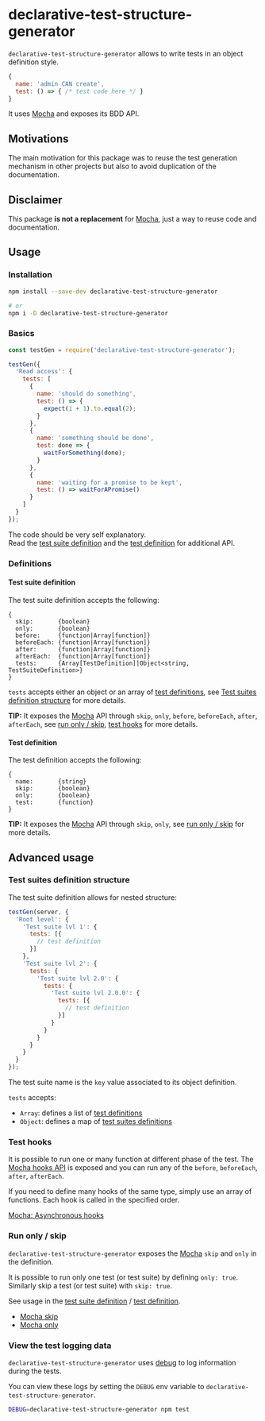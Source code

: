 # declarative-test-structure-generator

`declarative-test-structure-generator` allows to write tests in an object definition style.  

```js
{
  name: 'admin CAN create',
  test: () => { /* test code here */ }
}
```

It uses [Mocha][mocha] and exposes its BDD API.

## Motivations

The main motivation for this package was to reuse the test generation mechanism in other projects
but also to avoid duplication of the documentation.

## Disclaimer

This package **is not a replacement** for [Mocha][mocha], just a way to reuse code and documentation.

## Usage

### Installation

```bash
npm install --save-dev declarative-test-structure-generator

# or
npm i -D declarative-test-structure-generator
```

### Basics

```js
const testGen = require('declarative-test-structure-generator');

testGen({
  'Read access': {
    tests: [
      {
        name: 'should do something',
        test: () => {
          expect(1 + 1).to.equal(2);
        }
      },
      {
        name: 'something should be done',
        test: done => {
          waitForSomething(done);
        }
      },
      {
        name: 'waiting for a promise to be kept',
        test: () => waitForAPromise()
      }
    ]
  }
});
```

The code should be very self explanatory.   
Read the [test suite definition](#test-suite-definition) and the [test definition](#test-definition) for additional API.

### Definitions

#### Test suite definition

The test suite definition accepts the following:

```
{
  skip:       {boolean}
  only:       {boolean}
  before:     {function|Array[function]}
  beforeEach: {function|Array[function]}
  after:      {function|Array[function]}
  afterEach:  {function|Array[function]}
  tests:      {Array[TestDefinition]|Object<string, TestSuiteDefinition>}
}
```

`tests` accepts either an object or an array of [test definitions](#test-definition), 
see [Test suites definition structure](#test-suites-definition-structure) for more details.

**TIP:** It exposes the [Mocha][mocha] API through `skip`, `only`, `before`, `beforeEach`, `after`, `afterEach`,
see [run only / skip](#run-only-/-skip), [test hooks](#test-hooks) for more details.

#### Test definition

The test definition accepts the following:

```
{
  name:       {string}
  skip:       {boolean}
  only:       {boolean}
  test:       {function}
}
```

**TIP:** It exposes the [Mocha][mocha] API through `skip`, `only`,
see [run only / skip](#run-only-/-skip) for more details.

## Advanced usage

### Test suites definition structure

The test suite definition allows for nested structure:

```js
testGen(server, {
  'Root level': {
    'Test suite lvl 1': {
      tests: [{
        // test definition
      }]
    },
    'Test suite lvl 2': {
      tests: {
        'Test suite lvl 2.0': {
          tests: {
            'Test suite lvl 2.0.0': {
              tests: [{
                // test definition
              }]
            }
          }
        }
      }
    }
  }
});
```

The test suite name is the `key` value associated to its object definition.

`tests` accepts:
- `Array`: defines a list of [test definitions](#test-definition)
- `Object`: defines a map of [test suites definitions](#test-suite-definition)

### Test hooks

It is possible to run one or many function at different phase of the test.
The [Mocha hooks API](https://mochajs.org/#hooks) is exposed and you can run any of the `before`, `beforeEach`, `after`, `afterEach`.

If you need to define many hooks of the same type, simply use an array of functions.
Each hook is called in the specified order. 

[Mocha: Asynchronous hooks](https://mochajs.org/#asynchronous-hooks)

### Run only / skip

`declarative-test-structure-generator` exposes the [Mocha][mocha] `skip` and `only` in the definition.

It is possible to run only one test (or test suite) by defining `only: true`.
Similarly skip a test (or test suite) with `skip: true`.

See usage in the [test suite definition](#test-suite-definition) / [test definition](#test-definition).

- [Mocha skip](https://mochajs.org/#inclusive-tests)
- [Mocha only](https://mochajs.org/#exclusive-tests)

### View the test logging data

`declarative-test-structure-generator` uses [debug][debug] to log information during the tests.

You can view these logs by setting the `DEBUG` env variable to `declarative-test-structure-generator`.

```bash
DEBUG=declarative-test-structure-generator npm test
```

[debug]: https://www.npmjs.com/package/debug
[mocha]: https://mochajs.org/
